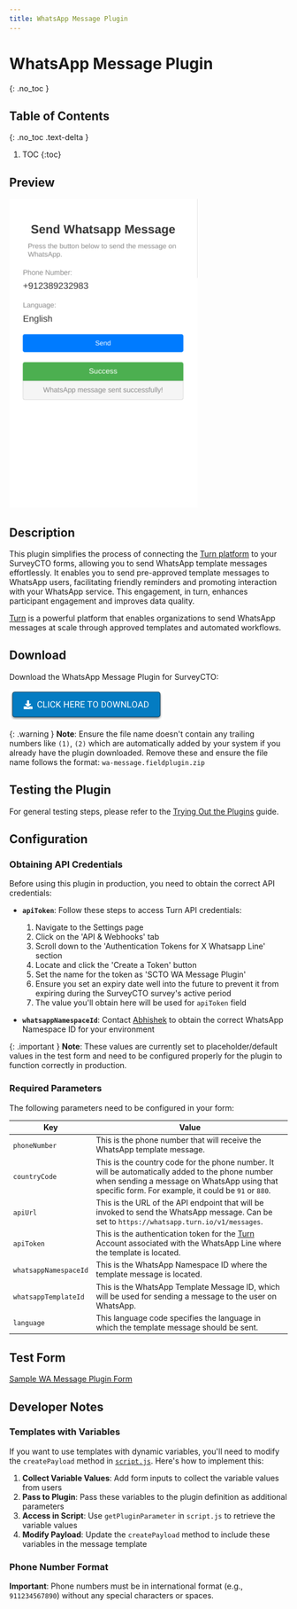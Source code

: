 ```yaml
---
title: WhatsApp Message Plugin
---
```

# WhatsApp Message Plugin
{: .no_toc }

## Table of Contents
{: .no_toc .text-delta }

1. TOC
{:toc}

## Preview
![](extras/plugin-preview.png)

## Description

This plugin simplifies the process of connecting the [Turn platform](https://www.turn.io/) to your SurveyCTO forms, allowing you to send WhatsApp template messages effortlessly. It enables you to send pre-approved template messages to WhatsApp users, facilitating friendly reminders and promoting interaction with your WhatsApp service. This engagement, in turn, enhances participant engagement and improves data quality.

[Turn](https://www.turn.io/) is a powerful platform that enables organizations to send WhatsApp messages at scale through approved templates and automated workflows.

## Download

Download the WhatsApp Message Plugin for SurveyCTO:

[![Download now](../_includes/assets/download-button.png)](https://github.com/NooraHealth/wa-message-scto-plugin/raw/main/wa-message.fieldplugin.zip)

{: .warning }
**Note**: Ensure the file name doesn't contain any trailing numbers like `(1)`, `(2)` which are automatically added by your system if you already have the plugin downloaded. Remove these and ensure the file name follows the format: `wa-message.fieldplugin.zip`

## Testing the Plugin

For general testing steps, please refer to the [Trying Out the Plugins](../trying-out-plugins.md) guide.

## Configuration

### Obtaining API Credentials

Before using this plugin in production, you need to obtain the correct API credentials:

- **`apiToken`**: Follow these steps to access Turn API credentials:
  1. Navigate to the Settings page
  2. Click on the 'API & Webhooks' tab
  3. Scroll down to the 'Authentication Tokens for X Whatsapp Line' section
  4. Locate and click the 'Create a Token' button
  5. Set the name for the token as 'SCTO WA Message Plugin'
  6. Ensure you set an expiry date well into the future to prevent it from expiring during the SurveyCTO survey's active period
  7. The value you'll obtain here will be used for `apiToken` field

- **`whatsappNamespaceId`**: Contact [Abhishek](https://github.com/abhishek-compro) to obtain the correct WhatsApp Namespace ID for your environment

{: .important }
**Note**: These values are currently set to placeholder/default values in the test form and need to be configured properly for the plugin to function correctly in production.

### Required Parameters

The following parameters need to be configured in your form:

| Key                   | Value                                                                                                                                                                                                  |
| --------------------- | ------------------------------------------------------------------------------------------------------------------------------------------------------------------------------------------------------ |
| `phoneNumber`         | This is the phone number that will receive the WhatsApp template message.                                                                                                                              |
| `countryCode`         | This is the country code for the phone number. It will be automatically added to the phone number when sending a message on WhatsApp using that specific form. For example, it could be `91` or `880`. |
| `apiUrl`              | This is the URL of the API endpoint that will be invoked to send the WhatsApp message. Can be set to `https://whatsapp.turn.io/v1/messages`.                                                                                                                 |
| `apiToken`            | This is the authentication token for the [Turn](https://www.turn.io/) Account associated with the WhatsApp Line where the template is located.                                                         |
| `whatsappNamespaceId` | This is the WhatsApp Namespace ID where the template message is located.                                                                                                                               |
| `whatsappTemplateId`  | This is the WhatsApp Template Message ID, which will be used for sending a message to the user on WhatsApp.                                                                                            |
| `language`            | This language code specifies the language in which the template message should be sent.                                                                                                                |

## Test Form
[Sample WA Message Plugin Form](./extras/test-form/wa-message-plugin-demo.xlsx)

## Developer Notes

### Templates with Variables

If you want to use templates with dynamic variables, you'll need to modify the `createPayload` method in [`script.js`](./source/script.js). Here's how to implement this:

1. **Collect Variable Values**: Add form inputs to collect the variable values from users
2. **Pass to Plugin**: Pass these variables to the plugin definition as additional parameters
3. **Access in Script**: Use `getPluginParameter` in `script.js` to retrieve the variable values
4. **Modify Payload**: Update the `createPayload` method to include these variables in the message template

### Phone Number Format

**Important**: Phone numbers must be in international format (e.g., `911234567890`) without any special characters or spaces.
